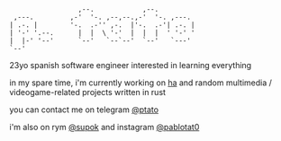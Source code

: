 ```
                 ,--.            ,--.          
 ,---.         ,-'  '-. ,--,--.,-'  '-. ,---.  
| .-. |        '-.  .-'' ,-.  |'-.  .-'| .-. | 
| '-' '.--.      |  |  \ '-'  |  |  |  ' '-' ' 
|  |-' '--'      `--'   `--`--'  `--'   `---'  
`--'                                           
```

23yo spanish software engineer interested in learning everything

in my spare time, i'm currently working on [ha](https://github.com/tato/ha) and random multimedia / videogame-related projects written in rust

you can contact me on telegram [@ptato](https://t.me/ptato)

i'm also on rym [@supok](https://rateyourmusic.com/~supok) and instagram [@pablotat0](https://instagram.com/pablotat0)

